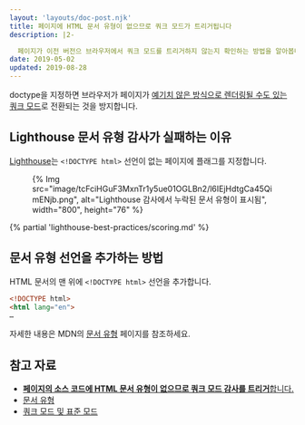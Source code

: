 ```yaml
---
layout: 'layouts/doc-post.njk'
title: 페이지에 HTML 문서 유형이 없으므로 쿼크 모드가 트리거됩니다
description: |2-

  페이지가 이전 버전으 브라우저에서 쿼크 모드를 트리거하지 않는지 확인하는 방법을 알아봅니다.
date: 2019-05-02
updated: 2019-08-28
---
```


doctype을 지정하면 브라우저가 페이지가 [예기치 않은 방식으로 렌더링될 수도 있는](https://quirks.spec.whatwg.org/#css) [쿼크 모드](https://developer.mozilla.org/docs/Web/HTML/Quirks_Mode_and_Standards_Mode)로 전환되는 것을 방지합니다.

## Lighthouse 문서 유형 감사가 실패하는 이유

[Lighthouse](https://developers.google.com/web/tools/lighthouse/)는 `<!DOCTYPE html>` 선언이 없는 페이지에 플래그를 지정합니다.

<figure>{% Img src="image/tcFciHGuF3MxnTr1y5ue01OGLBn2/l6IEjHdtgCa45QimENjb.png", alt="Lighthouse 감사에서 누락된 문서 유형이 표시됨", width="800", height="76" %}</figure>

{% partial 'lighthouse-best-practices/scoring.md' %}

## 문서 유형 선언을 추가하는 방법

HTML 문서의 맨 위에 `<!DOCTYPE html>` 선언을 추가합니다.

```html
<!DOCTYPE html>
<html lang="en">
…
```

자세한 내용은 MDN의 [문서 유형](https://developer.mozilla.org/docs/Glossary/Doctype) 페이지를 참조하세요.

## 참고 자료

- [**페이지의 소스 코드에 HTML 문서 유형이 없으므로 쿼크 모드 감사를 트리거**합니다.](https://github.com/GoogleChrome/lighthouse/blob/ecd10efc8230f6f772e672cd4b05e8fbc8a3112d/lighthouse-core/audits/dobetterweb/doctype.js)
- [문서 유형](https://developer.mozilla.org/docs/Glossary/Doctype)
- [쿼크 모드 및 표준 모드](https://developer.mozilla.org/docs/Web/HTML/Quirks_Mode_and_Standards_Mode)
